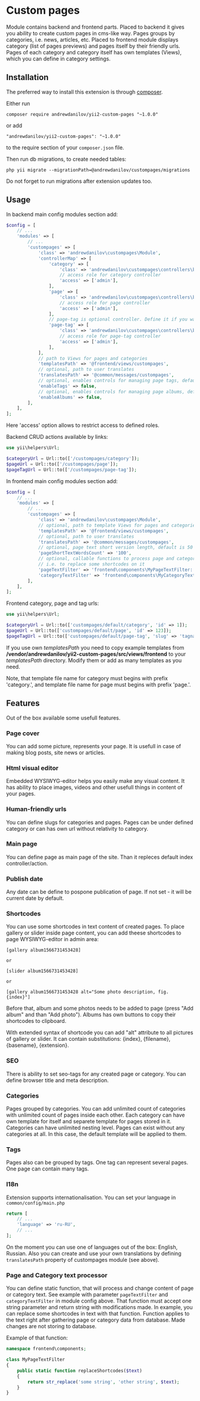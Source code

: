 Custom pages
===================
Module contains backend and frontend parts.
Placed to backend it gives you ability to create custom pages in cms-like way.
Pages groups by categories, i.e. news, articles, etc.
Placed to frontend module displays category (list of pages previews) and pages itself by their friendly urls.
Pages of each category and category itself has own templates (Views), which you can define in category settings.

Installation
------------

The preferred way to install this extension is through [composer](http://getcomposer.org/download/).

Either run

```
composer require andrewdanilov/yii2-custom-pages "~1.0.0"
```

or add

```
"andrewdanilov/yii2-custom-pages": "~1.0.0"
```

to the require section of your `composer.json` file.

Then run db migrations, to create needed tables:

```
php yii migrate --migrationPath=@andrewdanilov/custompages/migrations
```

Do not forget to run migrations after extension updates too.

Usage
-----

In backend main config modules section add:
```php
$config = [
    // ...
    'modules' => [
        // ...
        'custompages' => [
            'class' => 'andrewdanilov\custompages\Module',
            'controllerMap' => [
                'category' => [
                    'class' => 'andrewdanilov\custompages\controllers\backend\CategoryController',
                    // access role for category controller
                    'access' => ['admin'],
                ],
                'page' => [
                    'class' => 'andrewdanilov\custompages\controllers\backend\PageController',
                    // access role for page controller
                    'access' => ['admin'],
                ],
                // page-tag is optional controller. Define it if you want to use tags on your pages.
                'page-tag' => [
                    'class' => 'andrewdanilov\custompages\controllers\backend\PageTagController',
                    // access role for page-tag controller
                    'access' => ['admin'],
                ],
            ],
            // path to Views for pages and categories
            'templatesPath' => '@frontend/views/custompages',
            // optional, path to user translates
            'translatesPath' => '@common/messages/custompages',
            // optional, enables controls for managing page tags, default is true
            'enableTags' => false,
            // optional, enables controls for managing page albums, default is true
            'enableAlbums' => false,
        ],
    ],
];
```

Here 'access' option allows to restrict access to defined roles.

Backend CRUD actions available by links:

```php
use yii\helpers\Url;

$categoryUrl = Url::to(['/custompages/category']);
$pageUrl = Url::to(['/custompages/page']);
$pageTagUrl = Url::to(['/custompages/page-tag']);
```

In frontend main config modules section add:
```php
$config = [
    // ...
    'modules' => [
        // ...
        'custompages' => [
            'class' => 'andrewdanilov\custompages\Module',
            // optional, path to template Views for pages and categories
            'templatesPath' => '@frontend/views/custompages',
            // optional, path to user translates
            'translatesPath' => '@common/messages/custompages',
            // optional, page text short version length, default is 50
            'pageShortTextWordsCount' => '100',
            // optional, callable functions to process page and category text,
            // i.e. to replace some shortcodes on it
            'pageTextFilter' => 'frontend\components\MyPageTextFilter::replaceShortcodes',
            'categoryTextFilter' => 'frontend\components\MyCategoryTextFilter::replaceShortcodes',
        ],
    ],
];
```

Frontend category, page and tag urls:

```php
use yii\helpers\Url;

$categoryUrl = Url::to(['custompages/default/category', 'id' => 1]);
$pageUrl = Url::to(['custompages/default/page', 'id' => 123]);
$pageTagUrl = Url::to(['custompages/default/page-tag', 'slug' => 'tagname']);
```

If you use own _templatesPath_ you need to copy example templates from __/vendor/andrewdanilov/yii2-custom-pages/src/views/frontend__ to your _templatesPath_ directory. Modify them or add as many templates as you need.

Note, that template file name for category must begins with prefix 'category.', and template file name for page must begins with prefix 'page.'.

Features
--------

Out of the box available some usefull features.

### Page cover

You can add some picture, represents your page. It is usefull in case of making blog posts, site news or articles.

### Html visual editor

Embedded WYSIWYG-editor helps you easily make any visual content. It has ability to place images, videos and other usefull things in content of your pages. 

### Human-friendly urls

You can define slugs for categories and pages. Pages can be under defined category or can has own url without relativity to category.

### Main page

You can define page as main page of the site. Than it repleces default index controller/action.

### Publish date

Any date can be define to pospone publication of page. If not set - it will be current date by default.

### Shortcodes

You can use some shortcodes in text content of created pages. To place gallery or slider inside page content, you can add theese shortcodes to page WYSIWYG-editor in admin area:

```text
[gallery album1566731453428]

or

[slider album1566731453428]

or

[gallery album1566731453428 alt="Some photo description, fig. {index}"]
```

Before that, album and some photos needs to be added to page (press "Add album" and than "Add photo"). Albums has own buttons to copy their shortcodes to clipboard.

With extended syntax of shortcode you can add "alt" attribute to all pictures of gallery or slider. It can contain substitutions: {index}, {filename}, {basename}, {extension}.

### SEO

There is ability to set seo-tags for any created page or category. You can define browser title and meta description.

### Categories

Pages grouped by categories. You can add unlimited count of categories with unlimited count of pages inside each other. Each category can have own template for itself and separete template for pages stored in it. Categories can have unlimited nesting level. Pages can exist without any categories at all. In this case, the default template will be applied to them.

### Tags

Pages also can be grouped by tags. One tag can represent several pages. One page can contain many tags.

### I18n

Extension supports internationalisation. You can set your language in `common/config/main.php`

```php
return [
    // ...
    'language' => 'ru-RU',
    // ...
];
```

On the moment you can use one of languages out of the box: English, Russian. Also you can create and use your own
translations by defining `translatesPath` property of custompages module (see above).

### Page and Category text processor

You can define static function, that will process and change content of page or category text. See example with
parameter `pageTextFilter` and `categoryTextFilter` in module config above. That function must accept one string parameter and return string
with modifications made. In example, you can replace some shortcodes in text with that function. Function applies to
the text right after gathering page or category data from database. Made changes are not storing to database.

Example of that function:

```php
namespace frontend\components;

class MyPageTextFilter
{
    public static function replaceShortcodes($text)
    {
        return str_replace('some string', 'other string', $text);
    }
}
```